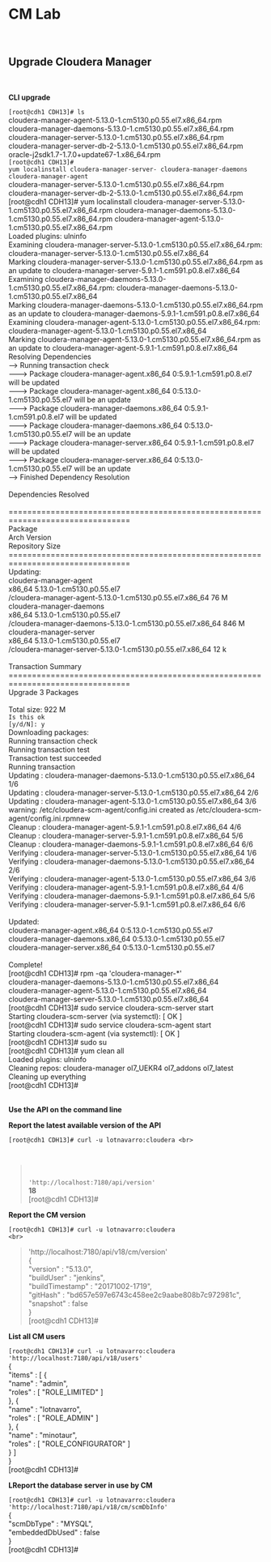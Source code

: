 <h1>CM Lab</h1><br>

<h2>Upgrade Cloudera Manager</h2><br>


<b>CLI upgrade</b><br>

<code>[root@cdh1 CDH13]# ls</code><br>
cloudera-manager-agent-5.13.0-1.cm5130.p0.55.el7.x86_64.rpm<br>
cloudera-manager-daemons-5.13.0-1.cm5130.p0.55.el7.x86_64.rpm<br>
cloudera-manager-server-5.13.0-1.cm5130.p0.55.el7.x86_64.rpm<br>
cloudera-manager-server-db-2-5.13.0-1.cm5130.p0.55.el7.x86_64.rpm<br>
oracle-j2sdk1.7-1.7.0+update67-1.x86_64.rpm<br>
<code>[root@cdh1 CDH13]# yum localinstall cloudera-manager-server- cloudera-manager-daemons cloudera-manager-agent<br></code>
cloudera-manager-server-5.13.0-1.cm5130.p0.55.el7.x86_64.rpm<br>
cloudera-manager-server-db-2-5.13.0-1.cm5130.p0.55.el7.x86_64.rpm<br>
[root@cdh1 CDH13]# yum localinstall cloudera-manager-server-5.13.0-1.cm5130.p0.55.el7.x86_64.rpm cloudera-manager-daemons-5.13.0-1.cm5130.p0.55.el7.x86_64.rpm cloudera-manager-agent-5.13.0-1.cm5130.p0.55.el7.x86_64.rpm <br>
Loaded plugins: ulninfo<br>
Examining cloudera-manager-server-5.13.0-1.cm5130.p0.55.el7.x86_64.rpm: cloudera-manager-server-5.13.0-1.cm5130.p0.55.el7.x86_64<br>
Marking cloudera-manager-server-5.13.0-1.cm5130.p0.55.el7.x86_64.rpm as an update to cloudera-manager-server-5.9.1-1.cm591.p0.8.el7.x86_64<br>
Examining cloudera-manager-daemons-5.13.0-1.cm5130.p0.55.el7.x86_64.rpm: cloudera-manager-daemons-5.13.0-1.cm5130.p0.55.el7.x86_64<br>
Marking cloudera-manager-daemons-5.13.0-1.cm5130.p0.55.el7.x86_64.rpm as an update to cloudera-manager-daemons-5.9.1-1.cm591.p0.8.el7.x86_64<br>
Examining cloudera-manager-agent-5.13.0-1.cm5130.p0.55.el7.x86_64.rpm: cloudera-manager-agent-5.13.0-1.cm5130.p0.55.el7.x86_64<br>
Marking cloudera-manager-agent-5.13.0-1.cm5130.p0.55.el7.x86_64.rpm as an update to cloudera-manager-agent-5.9.1-1.cm591.p0.8.el7.x86_64<br>
Resolving Dependencies<br>
--> Running transaction check<br>
---> Package cloudera-manager-agent.x86_64 0:5.9.1-1.cm591.p0.8.el7 will be updated<br>
---> Package cloudera-manager-agent.x86_64 0:5.13.0-1.cm5130.p0.55.el7 will be an update<br>
---> Package cloudera-manager-daemons.x86_64 0:5.9.1-1.cm591.p0.8.el7 will be updated<br>
---> Package cloudera-manager-daemons.x86_64 0:5.13.0-1.cm5130.p0.55.el7 will be an update<br>
---> Package cloudera-manager-server.x86_64 0:5.9.1-1.cm591.p0.8.el7 will be updated<br>
---> Package cloudera-manager-server.x86_64 0:5.13.0-1.cm5130.p0.55.el7 will be an update<br>
--> Finished Dependency Resolution<br>
<br>
Dependencies Resolved<br>
<br>
================================================================================<br>
 Package<br>
    Arch   Version<br>
               Repository                                                  Size<br>
================================================================================<br>
Updating:<br>
 cloudera-manager-agent<br>
    x86_64 5.13.0-1.cm5130.p0.55.el7<br>
               /cloudera-manager-agent-5.13.0-1.cm5130.p0.55.el7.x86_64    76 M<br>
 cloudera-manager-daemons<br>
    x86_64 5.13.0-1.cm5130.p0.55.el7<br>
               /cloudera-manager-daemons-5.13.0-1.cm5130.p0.55.el7.x86_64 846 M<br>
 cloudera-manager-server<br>
    x86_64 5.13.0-1.cm5130.p0.55.el7<br>
               /cloudera-manager-server-5.13.0-1.cm5130.p0.55.el7.x86_64   12 k<br>
<br>
Transaction Summary<br>
================================================================================<br>
Upgrade  3 Packages<br>
<br>
Total size: 922 M<br>
<code>Is this ok [y/d/N]: y<br></code>
Downloading packages:<br>
Running transaction check<br>
Running transaction test<br>
Transaction test succeeded<br>
Running transaction<br>
  Updating   : cloudera-manager-daemons-5.13.0-1.cm5130.p0.55.el7.x86_64    1/6 <br>
  Updating   : cloudera-manager-server-5.13.0-1.cm5130.p0.55.el7.x86_64     2/6 <br>
  Updating   : cloudera-manager-agent-5.13.0-1.cm5130.p0.55.el7.x86_64      3/6 <br>
warning: /etc/cloudera-scm-agent/config.ini created as /etc/cloudera-scm-agent/config.ini.rpmnew<br>
  Cleanup    : cloudera-manager-agent-5.9.1-1.cm591.p0.8.el7.x86_64         4/6 <br>
  Cleanup    : cloudera-manager-server-5.9.1-1.cm591.p0.8.el7.x86_64        5/6 <br>
  Cleanup    : cloudera-manager-daemons-5.9.1-1.cm591.p0.8.el7.x86_64       6/6 <br>
  Verifying  : cloudera-manager-server-5.13.0-1.cm5130.p0.55.el7.x86_64     1/6 <br>
  Verifying  : cloudera-manager-daemons-5.13.0-1.cm5130.p0.55.el7.x86_64    2/6 <br>
  Verifying  : cloudera-manager-agent-5.13.0-1.cm5130.p0.55.el7.x86_64      3/6 <br>
  Verifying  : cloudera-manager-agent-5.9.1-1.cm591.p0.8.el7.x86_64         4/6 <br>
  Verifying  : cloudera-manager-daemons-5.9.1-1.cm591.p0.8.el7.x86_64       5/6 <br>
  Verifying  : cloudera-manager-server-5.9.1-1.cm591.p0.8.el7.x86_64        6/6 <br>
<br>
Updated:<br>
  cloudera-manager-agent.x86_64 0:5.13.0-1.cm5130.p0.55.el7                     <br>
  cloudera-manager-daemons.x86_64 0:5.13.0-1.cm5130.p0.55.el7                   <br>
  cloudera-manager-server.x86_64 0:5.13.0-1.cm5130.p0.55.el7                    <br>
<br>
Complete!<br>
[root@cdh1 CDH13]# rpm -qa 'cloudera-manager-*'<br>
cloudera-manager-daemons-5.13.0-1.cm5130.p0.55.el7.x86_64<br>
cloudera-manager-agent-5.13.0-1.cm5130.p0.55.el7.x86_64<br>
cloudera-manager-server-5.13.0-1.cm5130.p0.55.el7.x86_64<br>
[root@cdh1 CDH13]# sudo service cloudera-scm-server start<br>
Starting cloudera-scm-server (via systemctl):              [  OK  ]<br>
[root@cdh1 CDH13]# sudo service cloudera-scm-agent start<br>
Starting cloudera-scm-agent (via systemctl):               [  OK  ]<br>
[root@cdh1 CDH13]# sudo su<br>
[root@cdh1 CDH13]# yum clean all<br>
Loaded plugins: ulninfo<br>
Cleaning repos: cloudera-manager ol7_UEKR4 ol7_addons ol7_latest<br>
Cleaning up everything<br>
[root@cdh1 CDH13]# <br>

<br>
<b>Use the API on the command line</b><br>

<b>Report the latest available version of the API</b><br>

<code>[root@cdh1 CDH13]# curl -u lotnavarro:cloudera \<br>
>  'http://localhost:7180/api/version'</code><br>
<b>18<br></b>[root@cdh1 CDH13]# 


<b>Report the CM version</b><br>

<code>[root@cdh1 CDH13]# curl -u lotnavarro:cloudera \<br></code>
>  'http://localhost:7180/api/v18/cm/version'<br>
{<br>
  "version" : "5.13.0",<br>
  "buildUser" : "jenkins",<br>
  "buildTimestamp" : "20171002-1719",<br>
  "gitHash" : "bd657e597e6743c458ee2c9aabe808b7c972981c",<br>
  "snapshot" : false<br>
}<br>
[root@cdh1 CDH13]# 


<b>List all CM users</b><br>

<code>[root@cdh1 CDH13]# curl -u lotnavarro:cloudera  'http://localhost:7180/api/v18/users'</code><br>
{<br>
  "items" : [ {<br>
    "name" : "admin",<br>
    "roles" : [ "ROLE_LIMITED" ]<br>
  }, {<br>
    "name" : "lotnavarro",<br>
    "roles" : [ "ROLE_ADMIN" ]<br>
  }, {<br>
    "name" : "minotaur",<br>
    "roles" : [ "ROLE_CONFIGURATOR" ]<br>
  } ]<br>
}<br>[root@cdh1 CDH13]# <br>




<b>LReport the database server in use by CM</b><br>


<code>[root@cdh1 CDH13]# curl -u lotnavarro:cloudera  'http://localhost:7180/api/v18/cm/scmDbInfo'</code><br>
{<br>
  "scmDbType" : "MYSQL",<br>
  "embeddedDbUsed" : false<br>
}<br>[root@cdh1 CDH13]#<br>
 



